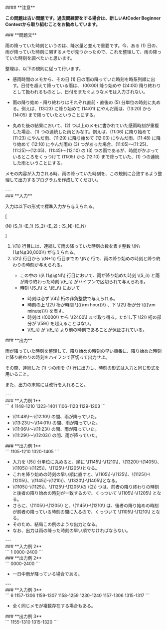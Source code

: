 <div>

<div>
#### **注意**
<p>
<b>
この問題は古い問題です。過去問練習をする場合は、新しいAtCoder Beginner Contestから取り組むことをお勧めしています。</b>
</p>
### **問題文**
<section>

雨の降っていた時刻というのは、降水量と並んで重要です。今、ある \(1\) 日の、雨が降っていた時刻に関するメモが見つかったので、これを整理して、雨の降っていた時刻を調べたいと思います。


整理は、以下の規則に従って行います。
<ul>
<li>

感雨時間のメモから、その日 \(1\) 日の雨の降っていた時刻を時系列順に出す。日付を超えて降っている雨は、 \(00:00\) 降り始めや \(24:00\) 降り終わりとして扱われるものとし、日付をまたぐようなメモは入力されない。
</li>
<li>

雨の降り始め・降り終わりはそれぞれ直前・直後の \(5\) 分単位の時刻に丸める。例えば、\(13:23\) に降り始めて \(14:01\) にやんだ雨は、\(13:20\) から \(14:05\) まで降っていたということにする。
</li>
<li>

丸めた後の結果において、\(2\) つ以上のメモに書かれていた感雨時刻が重複した場合、\(1\) つの連続した雨とみなす。例えば、\(11:06\) に降り始めて \(11:23\) にやんだ雨、\(11:29\) に降り始めて \(12:03\) にやんだ雨、\(11:48\) に降り始めて \(12:10\) にやんだ雨の \(3\) つがあった場合、\(11:05\)〜\(11:25\)、\(11:25\)〜\(12:05\)、\(11:45\)〜\(12:10\) の \(3\) つの雨であるが、時間がかぶっているところをくっつけて \(11:05\) から \(12:10\) まで降っていた、\(1\) つの連続した雨ということにする。
</li>
</ul>


メモの内容が入力される時、雨の降っていた時刻を、この規則に合致するよう整理して出力するプログラムを作成してください。
</section>
</div>
---
<div>
### **入力**
<section>

入力は以下の形式で標準入力から与えられる。

\[

\(N\)
\(S_1\)-\(E_1\)
\(S_2\)-\(E_2\)
:
\(S_N\)-\(E_N\)

\]

<ol>
<li>
\(1\) 行目には、連続して雨の降っていた時刻の数を表す整数 \(N\ (1≦N≦30,000)\) が与えられる。</li>
<li>
\(2\) 行目から \(N+1\) 行目までの \(N\) 行で、雨の降り始めの時刻と降り終わりの時刻が与えられる。</li>
<ul>
<li>
この中の \(i\ (1≦i≦N)\) 行目において、雨が降り始めた時刻 \(S_i\) と雨が降り終わった時刻 \(E_i\) がハイフンで区切られて与えられる。</li>
<li>
時刻 \(S_i\) と \(E_i\) において</li>
<ul>
<li>
時刻は必ず \(4\) 桁の非負整数で与えられる。</li>
<li>
時刻の上 \(2\) 桁が時間 \(({\rm hour})\) 、下 \(2\) 桁が分 \(({\rm minute})\) を表す。</li>
<li>
時刻は \(0000\) から \(2400\) まで取り得る。ただし下 \(2\) 桁の部分が \(59\) を超えることはない。</li>
<li>
\(S_i\) が \(E_i\) より前の時刻であることが保証されている。</li>
</ul>
</ul>
</ol>
</section>
</div>
<div>
### **出力**
<section>

雨が降っていた時刻を整理して、降り始めの時刻の早い順番に、降り始めた時刻と降り終わりの時刻をハイフンで区切って出力せよ。

その際、連続した \(1\) つの雨を \(1\) 行に出力し、時刻の形式は入力と同じ形式を用いること。

また、出力の末尾には改行を入れること。
</section>
</div>
---
<div>
### **入力例 1**
<section>
```
4
1148-1210
1323-1401
1106-1123
1129-1203
```
<ul>
<li>
\(11:48\)〜\(12:10\) の間、雨が降っていた。</li>
<li>
\(13:23\)〜\(14:01\) の間、雨が降っていた。</li>
<li>
\(11:06\)〜\(11:23\) の間、雨が降っていた。</li>
<li>
\(11:29\)〜\(12:03\) の間、雨が降っていた。</li>
</ul>
</section>
</div>
<div>
### **出力例 1**
<section>
```
1105-1210
1320-1405
```
<ul>
<li>
入力を \(5\) 分単位に丸めると、順に \(1145\)-\(1210\)、\(1320\)-\(1405\)、\(1105\)-\(1125\)、\(1125\)-\(1205\)となる。</li>
<li>
これを降り始めの時刻の早い順に直すと、\(1105\)-\(1125\)、\(1125\)-\(1205\)、\(1145\)-\(1210\)、\(1320\)-\(1405\)となる。</li>
<li>
\(1105\)-\(1125\)、\(1125\)-\(1205\)の \(2\) つは、前者の降り終わりの時刻と後者の降り始めの時刻が一致するので、くっついて \(1105\)-\(1205\) となる。</li>
<li>
さらに、\(1105\)-\(1205\) と、\(1145\)-\(1210\) は、後者の降り始めの時刻が前者の降っている時刻の間に入るので、くっついて \(1105\)-\(1210\) となる。</li>
<li>
そのため、結局この例のような出力となる。</li>
<li>
なお、出力は雨の降った時刻の早い順でなければならない。</li>
</ul>
</section>
</div>
---
<div>
### **入力例 2**
<section>
```
1
0000-2400
```
</section>
</div>
<div>
### **出力例 2**
<section>
```
0000-2400
```
<ul>
<li>
一日中雨が降っている場合である。</li>
</ul>
</section>
</div>
---
<div>
### **入力例 3**
<section>
```
6
1157-1306
1159-1307
1158-1259
1230-1240
1157-1306
1315-1317
```
<ul>
<li>
全く同じメモが複数存在する場合もある。</li>
</ul>
</section>
</div>
<div>
### **出力例 3**
<section>
```
1155-1310
1315-1320
```
</section>
</div>

</div>

